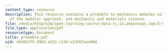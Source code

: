 ```yaml
---
content_type: resource
description: This resource contains a preamble to mechanics modules with discussion
  of the modular approach, and mechanics and materials science.
file: /media/https%3A/open-learning-course-data-rc.s3.amazonaws.com/3-91-mechanical-behavior-of-plastics-spring-2007/eb1653753963a522c124e13567aaa96d_preamble.pdf
file_type: application/pdf
resourcetype: Document
title: preamble.pdf
uid: eb165375-3963-a522-c124-e13567aaa96d
---
```

